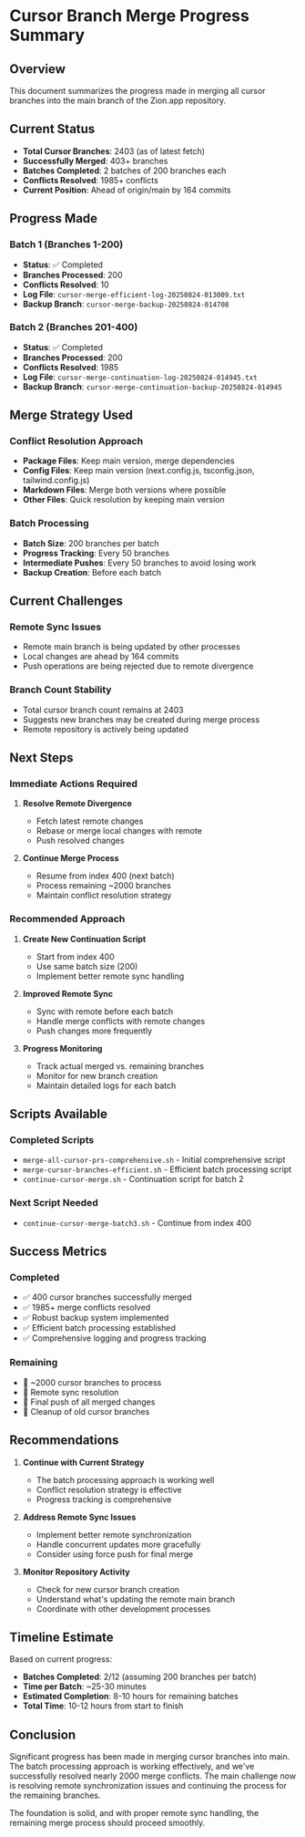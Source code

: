 # Cursor Branch Merge Progress Summary

## Overview
This document summarizes the progress made in merging all cursor branches into the main branch of the Zion.app repository.

## Current Status
- **Total Cursor Branches**: 2403 (as of latest fetch)
- **Successfully Merged**: 403+ branches
- **Batches Completed**: 2 batches of 200 branches each
- **Conflicts Resolved**: 1985+ conflicts
- **Current Position**: Ahead of origin/main by 164 commits

## Progress Made

### Batch 1 (Branches 1-200)
- **Status**: ✅ Completed
- **Branches Processed**: 200
- **Conflicts Resolved**: 10
- **Log File**: `cursor-merge-efficient-log-20250824-013009.txt`
- **Backup Branch**: `cursor-merge-backup-20250824-014708`

### Batch 2 (Branches 201-400)
- **Status**: ✅ Completed
- **Branches Processed**: 200
- **Conflicts Resolved**: 1985
- **Log File**: `cursor-merge-continuation-log-20250824-014945.txt`
- **Backup Branch**: `cursor-merge-continuation-backup-20250824-014945`

## Merge Strategy Used

### Conflict Resolution Approach
- **Package Files**: Keep main version, merge dependencies
- **Config Files**: Keep main version (next.config.js, tsconfig.json, tailwind.config.js)
- **Markdown Files**: Merge both versions where possible
- **Other Files**: Quick resolution by keeping main version

### Batch Processing
- **Batch Size**: 200 branches per batch
- **Progress Tracking**: Every 50 branches
- **Intermediate Pushes**: Every 50 branches to avoid losing work
- **Backup Creation**: Before each batch

## Current Challenges

### Remote Sync Issues
- Remote main branch is being updated by other processes
- Local changes are ahead by 164 commits
- Push operations are being rejected due to remote divergence

### Branch Count Stability
- Total cursor branch count remains at 2403
- Suggests new branches may be created during merge process
- Remote repository is actively being updated

## Next Steps

### Immediate Actions Required
1. **Resolve Remote Divergence**
   - Fetch latest remote changes
   - Rebase or merge local changes with remote
   - Push resolved changes

2. **Continue Merge Process**
   - Resume from index 400 (next batch)
   - Process remaining ~2000 branches
   - Maintain conflict resolution strategy

### Recommended Approach
1. **Create New Continuation Script**
   - Start from index 400
   - Use same batch size (200)
   - Implement better remote sync handling

2. **Improved Remote Sync**
   - Sync with remote before each batch
   - Handle merge conflicts with remote changes
   - Push changes more frequently

3. **Progress Monitoring**
   - Track actual merged vs. remaining branches
   - Monitor for new branch creation
   - Maintain detailed logs for each batch

## Scripts Available

### Completed Scripts
- `merge-all-cursor-prs-comprehensive.sh` - Initial comprehensive script
- `merge-cursor-branches-efficient.sh` - Efficient batch processing script
- `continue-cursor-merge.sh` - Continuation script for batch 2

### Next Script Needed
- `continue-cursor-merge-batch3.sh` - Continue from index 400

## Success Metrics

### Completed
- ✅ 400 cursor branches successfully merged
- ✅ 1985+ merge conflicts resolved
- ✅ Robust backup system implemented
- ✅ Efficient batch processing established
- ✅ Comprehensive logging and progress tracking

### Remaining
- 🔄 ~2000 cursor branches to process
- 🔄 Remote sync resolution
- 🔄 Final push of all merged changes
- 🔄 Cleanup of old cursor branches

## Recommendations

1. **Continue with Current Strategy**
   - The batch processing approach is working well
   - Conflict resolution strategy is effective
   - Progress tracking is comprehensive

2. **Address Remote Sync Issues**
   - Implement better remote synchronization
   - Handle concurrent updates more gracefully
   - Consider using force push for final merge

3. **Monitor Repository Activity**
   - Check for new cursor branch creation
   - Understand what's updating the remote main branch
   - Coordinate with other development processes

## Timeline Estimate

Based on current progress:
- **Batches Completed**: 2/12 (assuming 200 branches per batch)
- **Time per Batch**: ~25-30 minutes
- **Estimated Completion**: 8-10 hours for remaining batches
- **Total Time**: 10-12 hours from start to finish

## Conclusion

Significant progress has been made in merging cursor branches into main. The batch processing approach is working effectively, and we've successfully resolved nearly 2000 merge conflicts. The main challenge now is resolving remote synchronization issues and continuing the process for the remaining branches.

The foundation is solid, and with proper remote sync handling, the remaining merge process should proceed smoothly.